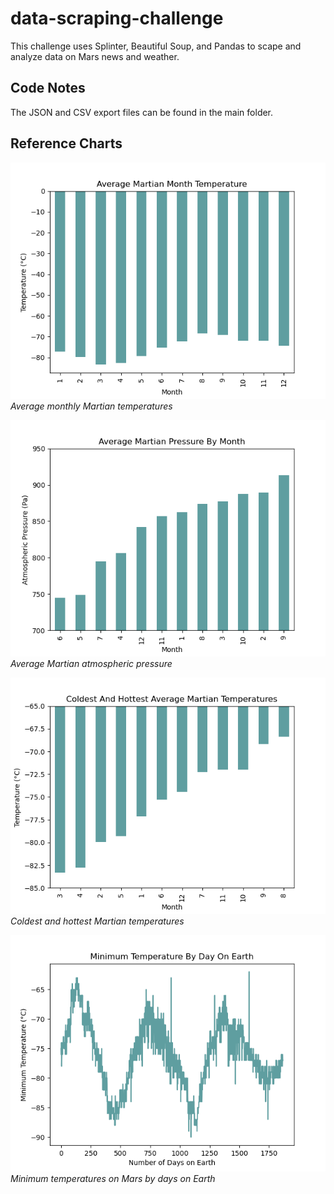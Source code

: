# data-scraping-challenge

This challenge uses Splinter, Beautiful Soup, and Pandas to scape and analyze data on Mars news and weather. 

## Code Notes
The JSON and CSV export files can be found in the main folder.

## Reference Charts

![Bar Chart of average Martian temps](images/month-avg.png)
_Average monthly Martian temperatures_


![Bar Chart of average atmospheric pressure](images/pressure.png)
_Average Martian atmospheric pressure_

![Chart of coldest and hottest Martian temps](images/coldest-hottest.png)
_Coldest and hottest Martian temperatures_

![Minimum Martian temps](images/min-temp.png)
_Minimum temperatures on Mars by days on Earth_

